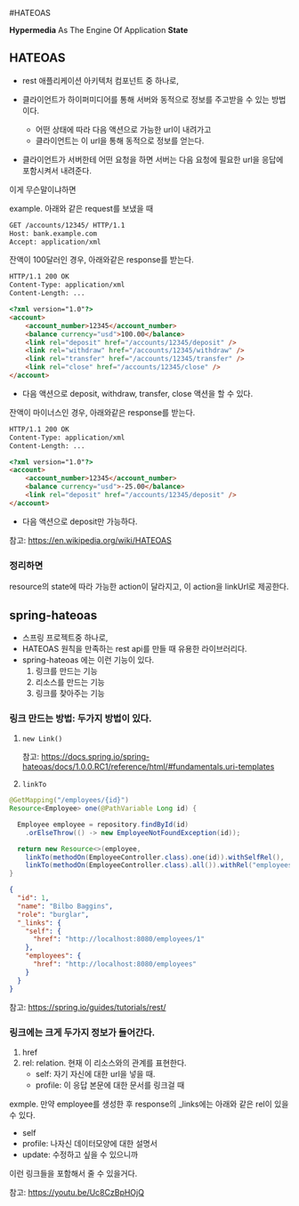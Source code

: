#HATEOAS

**Hypermedia** As The Engine Of Application **State**



## HATEOAS

* rest 애플리케이션 아키텍처 컴포넌트 중 하나로,
* 클라이언트가 하이퍼미디어를 통해 서버와 동적으로 정보를 주고받을 수 있는 방법이다.
  * 어떤 상태에 따라 다음 액션으로 가능한 url이 내려가고
  * 클라이언트는 이 url을 통해 동적으로 정보를 얻는다.

* 클라이언트가 서버한테 어떤 요청을 하면 서버는 다음 요청에 필요한 url을 응답에 포함시켜서 내려준다.
  

이게 무슨말이냐하면

example. 아래와 같은 request를 보냈을 때

```html
GET /accounts/12345/ HTTP/1.1
Host: bank.example.com
Accept: application/xml
```



잔액이 100달러인 경우, 아래와같은 response를 받는다.

```html
HTTP/1.1 200 OK
Content-Type: application/xml
Content-Length: ...

<?xml version="1.0"?>
<account>
    <account_number>12345</account_number>
    <balance currency="usd">100.00</balance>
    <link rel="deposit" href="/accounts/12345/deposit" />
    <link rel="withdraw" href="/accounts/12345/withdraw" /> 
    <link rel="transfer" href="/accounts/12345/transfer" />
    <link rel="close" href="/accounts/12345/close" />
</account>
```

* 다음 액션으로 deposit, withdraw, transfer, close 액션을 할 수 있다.

  

잔액이 마이너스인 경우, 아래와같은 response를 받는다.

```html
HTTP/1.1 200 OK
Content-Type: application/xml
Content-Length: ...

<?xml version="1.0"?>
<account>
    <account_number>12345</account_number>
    <balance currency="usd">-25.00</balance>
    <link rel="deposit" href="/accounts/12345/deposit" />
</account>
```

* 다음 액션으로 deposit만 가능하다. 

참고: https://en.wikipedia.org/wiki/HATEOAS



### 정리하면

resource의 state에 따라 가능한 action이 달라지고, 이 action을 linkUrl로 제공한다.



## spring-hateoas

- 스프링 프로젝트중 하나로,
- HATEOAS 원칙을 만족하는 rest api를 만들 때 유용한 라이브러리다.
- spring-hateoas 에는 이런 기능이 있다.
  1. 링크를 만드는 기능
  2. 리소스를 만드는 기능
  3. 링크를 찾아주는 기능
     

### 링크 만드는 방법: 두가지 방법이 있다.

1. `new Link()`

   참고: https://docs.spring.io/spring-hateoas/docs/1.0.0.RC1/reference/html/#fundamentals.uri-templates

2. `linkTo`

```java
@GetMapping("/employees/{id}")
Resource<Employee> one(@PathVariable Long id) {

  Employee employee = repository.findById(id)
    .orElseThrow(() -> new EmployeeNotFoundException(id));

  return new Resource<>(employee,
    linkTo(methodOn(EmployeeController.class).one(id)).withSelfRel(),
    linkTo(methodOn(EmployeeController.class).all()).withRel("employees"));
}
```

```json
{
  "id": 1,
  "name": "Bilbo Baggins",
  "role": "burglar",
  "_links": {
    "self": {
      "href": "http://localhost:8080/employees/1"
    },
    "employees": {
      "href": "http://localhost:8080/employees"
    }
  }
}
```

참고: https://spring.io/guides/tutorials/rest/



### 링크에는 크게 두가지 정보가 들어간다.

1. href
2. rel: relation. 현재 이 리소스와의 관계를 표현한다.
   * self: 자기 자신에 대한 url을 넣을 때.
   * profile: 이 응답 본문에 대한 문서를 링크걸 때



exmple. 만약 employee를 생성한 후 response의 _links에는 아래와 같은 rel이 있을 수 있다.

* self
* profile: 나자신 데이터모양에 대한 설명서
* update: 수정하고 싶을 수 있으니까 

이런 링크들을 포함해서 줄 수 있을거다.



참고: https://youtu.be/Uc8CzBpHOjQ